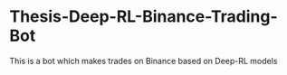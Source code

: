 # Thesis-Deep-RL-Binance-Trading-Bot
This is a bot which makes trades on Binance based on Deep-RL models
